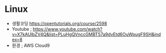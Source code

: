 # Linux
- 생활코딩 https://opentutorials.org/course/2598 
 - Youtube ; https://www.youtube.com/watch?v=X7kAUlbZV4Q&list=PLuHgQVnccGMBT57a9dvEtd6OuWpugF9SH&index=8
- 환경 ; AWS Cloud9
